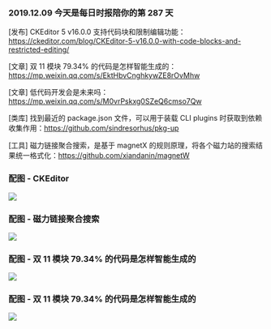 ### 2019.12.09 今天是每日时报陪你的第 287 天

[发布] CKEditor 5 v16.0.0 支持代码块和限制编辑功能：<https://ckeditor.com/blog/CKEditor-5-v16.0.0-with-code-blocks-and-restricted-editing/>

[文章] 双 11 模块 79.34% 的代码是怎样智能生成的：<https://mp.weixin.qq.com/s/EktHbvCnghkywZE8rOvMhw>

[文章] 低代码开发会是未来吗：<https://mp.weixin.qq.com/s/M0vrPskxg0SZeQ6cmso7Qw>

[类库] 找到最近的 package.json 文件，可以用于装载 CLI plugins 时获取到依赖收集作用：<https://github.com/sindresorhus/pkg-up>

[工具] 磁力链接聚合搜索，是基于 magnetX 的规则原理，将各个磁力站的搜索结果统一格式化：<https://github.com/xiandanin/magnetW>

### 配图 - CKEditor
![](https://ckeditor.com/blog/CKEditor-5-v16.0.0-with-code-blocks-and-restricted-editing/code-blocks.gif)

### 配图 - 磁力链接聚合搜索
![](https://raw.githubusercontent.com/xiandanin/magnetW/master/screenshots/app.gif)

### 配图 - 双 11 模块 79.34% 的代码是怎样智能生成的
![](http://qn.40zhe.com/1298.webp)

### 配图 - 双 11 模块 79.34% 的代码是怎样智能生成的
![](http://qn.40zhe.com/120902.webp)

